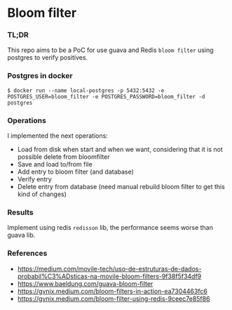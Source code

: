 # Bloom filter

### TL;DR
This repo aims to be a PoC for use guava and Redis `bloom filter` using postgres to verify positives. 

### Postgres in docker

```
$ docker run --name local-postgres -p 5432:5432 -e POSTGRES_USER=bloom_filter -e POSTGRES_PASSWORD=bloom_filter -d postgres
```

### Operations

I implemented the next operations:
- Load from disk when start and when we want, considering that it is not possible delete from bloomfilter
- Save and load to/from file
- Add entry to bloom filter (and database)
- Verify entry
- Delete entry from database (need manual rebuild bloom filter to get this kind of changes)

### Results 
Implement using redis `redisson` lib, the performance seems worse than guava lib.

### References

- https://medium.com/movile-tech/uso-de-estruturas-de-dados-probabil%C3%ADsticas-na-movile-bloom-filters-9f38f5f34df9
- https://www.baeldung.com/guava-bloom-filter
- https://gvnix.medium.com/bloom-filters-in-action-ea7304463fc6
- https://gvnix.medium.com/bloom-filter-using-redis-9ceec7e85f86
 